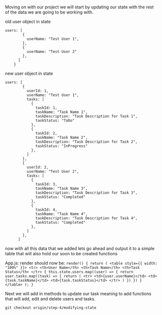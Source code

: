 Moving on with our project we will start by updating our state with the rest of the data we are going to be working with.

old user object in state
```
users: [
        {
          userName: "Test User 1",
        },
        {
          userName: "Test User 2"
        },
      ]
    }
```

new user object in state
```
users: [
        {
          userId: 1,
          userName: "Test User 1",
          tasks: [
            {
              taskId: 1,
              taskName: "Task Name 1",
              taskDescription: "Task Description for Task 1",
              taskStatus: "ToDo"
            },
            {
              taskId: 2,
              taskName: "Task Name 2",
              taskDescription: "Task Description for Task 2",
              taskStatus: "InProgress"
            },
          ]
        },
        {
          userId: 2,
          userName: "Test User 2",
          tasks: [
            {
              taskId: 3,
              taskName: "Task Name 3",
              taskDescription: "Task Description for Task 3",
              taskStatus: "Completed"
            },
            {
              taskId: 4,
              taskName: "Task Name 4",
              taskDescription: "Task Description for Task 4",
              taskStatus: "Completed"
            },
          ]
        },
      ]
```

now with all this data that we added lets go ahead and output it to a simple table that will also hold our soon to be created functions

App.js:
    render should now be:
    ```
    render() {
        return (
        <table style={{ width: "100%" }}>
            <tr>
            <th>User Name</th>
            <th>Task Name</th>
            <th>Task Status</th>
            </tr>
            {
            this.state.users.map((user) => {
                return user.tasks.map((task) => {
                return (
                    <tr>
                    <td>{user.userName}</td>
                    <td>{task.taskName}</td>
                    <td>{task.taskStatus}</td>
                    </tr>
                )
                })
            })
            }
        </table>
        );
    }
    ```



Next we will add in methods to update our task meaning to add functions that will add, edit and delete users and tasks.

`git checkout origin/step-4/modifying-state`